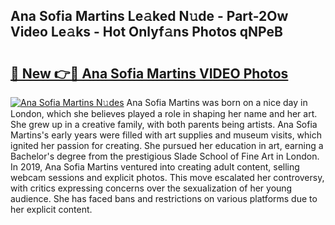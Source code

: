 ## Ana Sofia Martins Le𝚊ked N𝚞de - Part-2Ow Video Le𝚊ks - Hot Onlyf𝚊ns Photos qNPeB

# <h2><a href="http://ac21161.deff.icu/?id=Ana+Sofia+Martins">🔗 New 👉🔴 Ana Sofia Martins VIDEO Photos</a></h2>

[![Ana Sofia Martins N𝚞des](https://i.imgur.com/rIISA9y.gif)](http://ac21161.deff.icu/?id=Ana+Sofia+Martins)
Ana Sofia Martins was born on a nice day in London, which she believes played a role in shaping her name and her art. She grew up in a creative family, with both parents being artists. Ana Sofia Martins's early years were filled with art supplies and museum visits, which ignited her passion for creating. She pursued her education in art, earning a Bachelor's degree from the prestigious Slade School of Fine Art in London. In 2019, Ana Sofia Martins ventured into creating adult content, selling webcam sessions and explicit photos. This move escalated her controversy, with critics expressing concerns over the sexualization of her young audience. She has faced bans and restrictions on various platforms due to her explicit content.
